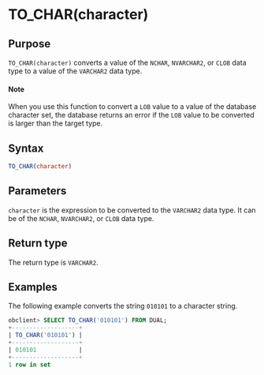 # TO_CHAR(character)

## Purpose

`TO_CHAR(character)` converts a value of the `NCHAR`, `NVARCHAR2`, or `CLOB` data type to a value of the `VARCHAR2` data type.
  <main id="notice" type='explain'>
    <h4>Note</h4>
    <p>When you use this function to convert a <code>LOB</code> value to a value of the database character set, the database returns an error if the <code>LOB</code> value to be converted is larger than the target type. </p>
  </main>

## Syntax

```sql
TO_CHAR(character)
```

## Parameters

`character` is the expression to be converted to the `VARCHAR2` data type. It can be of the `NCHAR`, `NVARCHAR2`, or `CLOB` data type.

## Return type

The return type is `VARCHAR2`.

## Examples

The following example converts the string `010101` to a character string.

```sql
obclient> SELECT TO_CHAR('010101') FROM DUAL;
+-------------------+
| TO_CHAR('010101') |
+-------------------+
| 010101            |
+-------------------+
1 row in set
```
